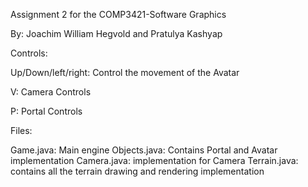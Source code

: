Assignment 2 for the COMP3421-Software Graphics

By: Joachim William Hegvold and Pratulya Kashyap


Controls:

Up/Down/left/right: Control the movement of the Avatar

V: Camera Controls

P: Portal Controls

Files:

Game.java: Main engine
Objects.java: Contains Portal and Avatar implementation
Camera.java: implementation for Camera
Terrain.java: contains all the terrain drawing and rendering implementation
